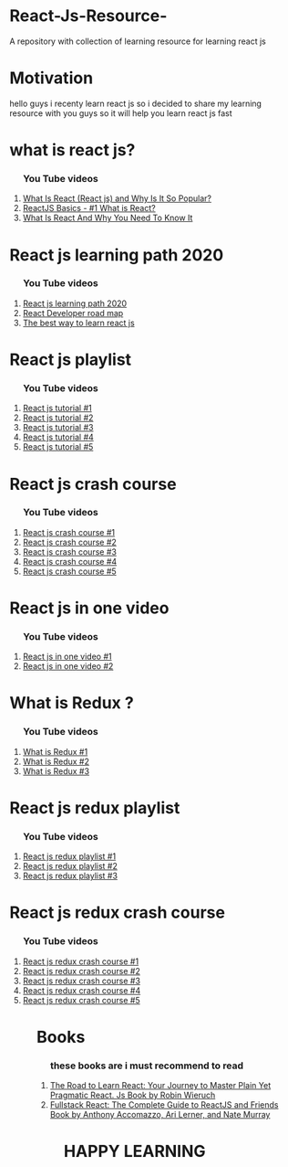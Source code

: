 # React-Js-Resource-
A repository with collection of learning resource for learning  react js  

# Motivation
<p> hello guys i recenty learn react js so i decided to share my learning resource with you guys so it will  help you learn react js fast </p>

# what is react js?

   <ol>
    <h3>You Tube videos </h3>
    <li> <a href="https://www.youtube.com/watch?v=N3AkSS5hXMA">What Is React (React js) and  Why Is It So Popular?</a></li>
   <li> <a href="https://www.youtube.com/watch?v=JPT3bFIwJYA">ReactJS Basics - #1 What is React?</a></li> 
  <li> <a href="https://www.youtube.com/watch?v=1wZoGFF_oi4">What Is React And Why You Need To Know It</a></li>
  </ol>

# React js learning path 2020 
  <ol>
    <h3>You Tube videos </h3>
    <li> <a href="https://www.youtube.com/watch?v=Q9Qx2Xef0do">React js learning path 2020 </a></li>
   <li> <a href="https://www.youtube.com/watch?v=PNlfbjZ3ChY">React Developer road map</a></li> 
   <li> <a href="https://www.youtube.com/watch?v=XFERYx0zP5s">The best way to learn react js </a></li> 
  </ol>

# React js playlist 
  <ol>
    <h3>You Tube videos </h3>
    <li> <a href="https://www.youtube.com/watch?v=QFaFIcGhPoM&list=PLC3y8-rFHvwgg3vaYJgHGnModB54rxOk3">React js tutorial #1 </a></li>
   <li> <a href="https://www.youtube.com/watch?v=yZ0f1Apb5CU&list=PL4cUxeGkcC9i0_2FF-WhtRIfIJ1lXlTZR">React js tutorial #2</a></li> 
   <li> <a href="https://www.youtube.com/watch?v=DLX62G4lc44&list=PLWKjhJtqVAbkArDMazoARtNz1aMwNWmvC">React js tutorial #3</a></li> 
   <li> <a href="https://www.youtube.com/watch?v=JPT3bFIwJYA&list=PL55RiY5tL51oyA8euSROLjMFZbXaV7skS">React js tutorial #4</a></li> 
   <li> <a href="https://www.youtube.com/watch?v=pp2Jl7xkoeA&list=PL9ooVrP1hQOGN1jUBxcghKWedTVD2Ns0z">React js tutorial #5</a></li> 
   
  </ol>

# React js crash course
<ol>
    <h3>You Tube videos </h3>
    <li> <a href="https://www.youtube.com/watch?v=sBws8MSXN7A">React js crash course #1 </a></li>
   <li> <a href="https://www.youtube.com/watch?v=nvHeB32ICDM">React js crash course #2</a></li> 
   <li> <a href="https://www.youtube.com/user/programmingwithmosh">React js crash course #3</a></li> 
   <li> <a href="https://www.youtube.com/watch?v=mACw_G-okPE">React js crash course #4</a></li> 
   <li> <a href="https://www.youtube.com/watch?v=hQAHSlTtcmY">React js crash course #5</a></li> 

  </ol>

# React js in one video 
<ol>
    <h3>You Tube videos </h3>
    <li> <a href="https://www.youtube.com/watch?v=DLX62G4lc44">React js  in one video  #1 </a></li>
   <li> <a href="https://www.youtube.com/watch?v=fSp2C7QPH8M">React js  in one video  #2</a></li> 
  </ol>
 

# What is Redux ?
<ol>
    <h3>You Tube videos </h3>
    <li> <a href="https://www.youtube.com/watch?v=np8A_aW7Pew">What is Redux #1 </a></li>
    <li> <a href="https://www.youtube.com/watch?v=3sjMRS1gJys">What is Redux #2 </a></li>
    <li> <a href="https://www.youtube.com/watch?v=mhqO-VL6U2I">What is Redux #3 </a></li>
  </ol>


# React js redux playlist
<ol>
    <h3>You Tube videos </h3>
    <li> <a href="https://www.youtube.com/watch?v=9boMnm5X9ak&list=PLC3y8-rFHvwheJHvseC3I0HuYI2f46oAK">React js redux playlist #1 </a></li>
   <li> <a href="https://www.youtube.com/watch?v=DiLVAXlVYR0&list=PL6gx4Cwl9DGBbSLZjvleMwldX8jGgXV6a">React js redux playlist #2</a></li> 
   <li> <a href="https://www.youtube.com/watch?v=qrsle5quS7A&list=PL55RiY5tL51rrC3sh8qLiYHqUV3twEYU_">React js redux playlist #3</a></li> 
  </ol>
  
# React js redux crash course
<ol>
    <h3>You Tube videos </h3>
    <li> <a href="https://www.youtube.com/watch?v=93p3LxR9xfM">React js redux crash course #1 </a></li> 
    <li> <a href="https://www.youtube.com/watch?v=CVpUuw9XSjY">React js redux crash course #2 </a></li>  
    <li> <a href="https://www.youtube.com/watch?v=poQXNp9ItL4">React js redux crash course #3 </a></li>  
    <li> <a href="https://www.youtube.com/watch?v=tOtGnCBXU3U">React js redux crash course #4 </a></li>  
    <li> <a href="https://www.youtube.com/watch?v=qq1OO3m7hAE">React js redux crash course #5 </a></li>  
<ol>
   
# Books 
<ol>
    <h3>these books are i must recommend to read  </h3>
    <li> <a href="http://80.82.78.13/get.php?md5=1ca80d2ca01ac4fe106c899900e9eecb&key=AF00W3DKZ4J8S3SY&mirr=1">The Road to Learn React: Your Journey to Master Plain Yet Pragmatic React. Js
Book by Robin Wieruch </a></li> 
    <li> <a href=http://80.82.78.13/get.php?md5=4266d31aa708d3e48fb1ea62933364f9&key=5D6LETCEJ3NO635D&mirr=1">Fullstack React: The Complete Guide to ReactJS and Friends
Book by Anthony Accomazzo, Ari Lerner, and Nate Murray </a></li>  
<ol>

 # HAPPY LEARNING 
